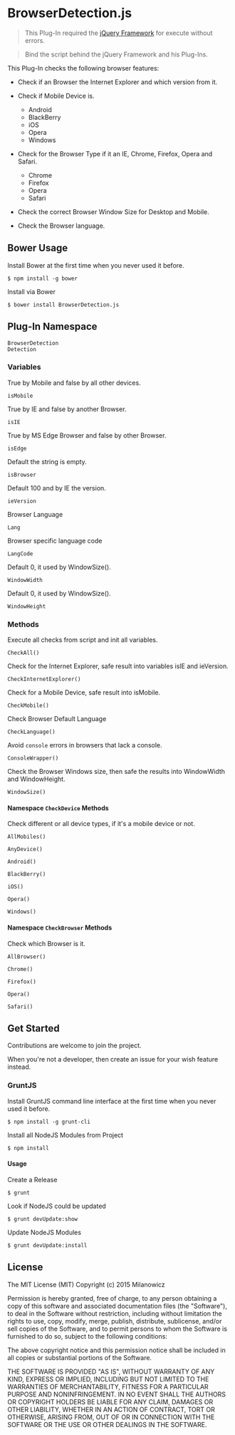 # BrowserDetection.js

> This Plug-In required the [jQuery Framework](https://jquery.com/) for execute without errors.

> Bind the script behind the jQuery Framework and his Plug-Ins.


This Plug-In checks the following browser features:

* Check if an Browser the Internet Explorer and which version from it.

* Check if Mobile Device is.

    * Android
    * BlackBerry
    * iOS
    * Opera
    * Windows

* Check for the Browser Type if it an IE, Chrome, Firefox, Opera and Safari.

    * Chrome
    * Firefox
    * Opera
    * Safari

* Check the correct Browser Window Size for Desktop and Mobile.

* Check the Browser language.


## Bower Usage

Install Bower at the first time when you never used it before.

    $ npm install -g bower

Install via Bower

    $ bower install BrowserDetection.js


## Plug-In Namespace

    BrowserDetection
    Detection


### Variables

True by Mobile and false by all other devices.

    isMobile

True by IE and false by another Browser.

    isIE
    
True by MS Edge Browser and false by other Browser.

    isEdge

Default the string is empty.

    isBrowser

Default 100 and by IE the version.

    ieVersion

Browser Language

    Lang

Browser specific language code

    LangCode

Default 0, it used by WindowSize().

    WindowWidth

Default 0, it used by WindowSize().

    WindowHeight


### Methods

Execute all checks from script and init all variables.

    CheckAll()

Check for the Internet Explorer, safe result into variables isIE and ieVersion.

    CheckInternetExplorer()

Check for a Mobile Device, safe result into isMobile.

    CheckMobile()

Check Browser Default Language

    CheckLanguage()

Avoid `console` errors in browsers that lack a console.

    ConsoleWrapper()

Check the Browser Windows size, then safe the results into WindowWidth and WindowHeight.

    WindowSize()


#### Namespace `CheckDevice` Methods

Check different or all device types, if it's a mobile device or not.

    AllMobiles()
    
    AnyDevice()
    
    Android()
    
    BlackBerry()
    
    iOS()
    
    Opera()
    
    Windows()


#### Namespace `CheckBrowser` Methods

Check which Browser is it.

    AllBrowser()
    
    Chrome()
    
    Firefox()
    
    Opera()
    
    Safari()


## Get Started

Contributions are welcome to join the project.

When you're not a developer, then create an issue for your wish feature instead.


### GruntJS

Install GruntJS command line interface at the first time when you never used it before.

	$ npm install -g grunt-cli

Install all NodeJS Modules from Project

	$ npm install

#### Usage

Create a Release

    $ grunt

Look if NodeJS could be updated

    $ grunt devUpdate:show

Update NodeJS Modules

    $ grunt devUpdate:install


## License

The MIT License (MIT) Copyright (c) 2015 Milanowicz

Permission is hereby granted, free of charge, to any person obtaining
a copy of this software and associated documentation files (the
"Software"), to deal in the Software without restriction, including
without limitation the rights to use, copy, modify, merge, publish,
distribute, sublicense, and/or sell copies of the Software, and to
permit persons to whom the Software is furnished to do so, subject to
the following conditions:

The above copyright notice and this permission notice shall be
included in all copies or substantial portions of the Software.

THE SOFTWARE IS PROVIDED "AS IS", WITHOUT WARRANTY OF ANY KIND,
EXPRESS OR IMPLIED, INCLUDING BUT NOT LIMITED TO THE WARRANTIES OF
MERCHANTABILITY, FITNESS FOR A PARTICULAR PURPOSE AND
NONINFRINGEMENT. IN NO EVENT SHALL THE AUTHORS OR COPYRIGHT HOLDERS BE
LIABLE FOR ANY CLAIM, DAMAGES OR OTHER LIABILITY, WHETHER IN AN ACTION
OF CONTRACT, TORT OR OTHERWISE, ARISING FROM, OUT OF OR IN CONNECTION
WITH THE SOFTWARE OR THE USE OR OTHER DEALINGS IN THE SOFTWARE.
